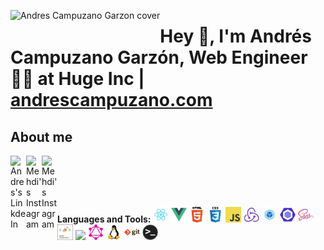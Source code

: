 
<img 
src="https://media-exp1.licdn.com/dms/image/C4E16AQFm2K5Pqjazaw/profile-displaybackgroundimage-shrink_350_1400/0?e=1601510400&v=beta&t=KBMSxB6qtlQu9TqAIqFRjt7oilpLmNABNLksKb2YMcA" alt="Andres Campuzano Garzon cover" style="float: left; margin-bottom: 30px;" />

<h1>Hey 👋, I'm Andrés Campuzano Garzón, Web Engineer 👨‍💻 at Huge Inc | <a href="https://andrescampuzano.com/">andrescampuzano.com</a></h1>

<h2>About me</h2>

<a href="https://www.linkedin.com/in/andres-campuzano-garzon/">
  <img align="left" alt="Andres's LinkdeIn" width="25px" src="https://cdn.jsdelivr.net/npm/simple-icons@v3/icons/linkedin.svg" />
</a>
<a href="https://gitlab.com/AndresCampuzano">
  <img align="left" alt="Mehdi's Instagram" width="25px" src="https://cdn.jsdelivr.net/npm/simple-icons@3.2.0/icons/gitlab.svg" />
</a>
<a href="mailto:hello@andrescampuzano.com">
  <img align="left" alt="Mehdi's Instagram" width="25px" src="https://cdn.jsdelivr.net/npm/simple-icons@3.2.0/icons/gmail.svg" />
</a>

<br>
<br>
<br>
<br>

****Languages and Tools:****
<code><img height="25" src="https://raw.githubusercontent.com/github/explore/80688e429a7d4ef2fca1e82350fe8e3517d3494d/topics/react/react.png"></code>
<code><img height="25" src="https://raw.githubusercontent.com/github/explore/80688e429a7d4ef2fca1e82350fe8e3517d3494d/topics/vue/vue.png"></code>
<code><img height="25" src="https://raw.githubusercontent.com/github/explore/80688e429a7d4ef2fca1e82350fe8e3517d3494d/topics/html/html.png"></code>
<code><img height="25" src="https://raw.githubusercontent.com/github/explore/80688e429a7d4ef2fca1e82350fe8e3517d3494d/topics/css/css.png"></code>
<code><img height="25" src="https://raw.githubusercontent.com/github/explore/80688e429a7d4ef2fca1e82350fe8e3517d3494d/topics/javascript/javascript.png"></code>
<code><img height="25" src="https://raw.githubusercontent.com/github/explore/80688e429a7d4ef2fca1e82350fe8e3517d3494d/topics/redux/redux.png"></code>
<code><img height="25" src="https://raw.githubusercontent.com/github/explore/80688e429a7d4ef2fca1e82350fe8e3517d3494d/topics/webpack/webpack.png"></code>
<code><img height="25" src="https://raw.githubusercontent.com/github/explore/80688e429a7d4ef2fca1e82350fe8e3517d3494d/topics/eslint/eslint.png"></code>
<code><img height="25" src="https://raw.githubusercontent.com/github/explore/80688e429a7d4ef2fca1e82350fe8e3517d3494d/topics/sass/sass.png"></code>
<code><img height="25" src="https://raw.githubusercontent.com/github/explore/80688e429a7d4ef2fca1e82350fe8e3517d3494d/topics/styled-components/styled-components.png"></code>
<code><img height="25" src="https://d2eip9sf3oo6c2.cloudfront.net/tags/images/000/001/216/thumb/apollo-seeklogo.com_%281%29.png"></code>
<code><img height="25" src="https://raw.githubusercontent.com/github/explore/5c058a388828bb5fde0bcafd4bc867b5bb3f26f3/topics/graphql/graphql.png"></code>
<code><img height="25" src="https://raw.githubusercontent.com/github/explore/80688e429a7d4ef2fca1e82350fe8e3517d3494d/topics/linux/linux.png"></code>
<code><img height="25" src="https://raw.githubusercontent.com/github/explore/80688e429a7d4ef2fca1e82350fe8e3517d3494d/topics/git/git.png"></code>
<code><img height="25" src="https://raw.githubusercontent.com/github/explore/80688e429a7d4ef2fca1e82350fe8e3517d3494d/topics/terminal/terminal.png"></code>
<br>
<br>
